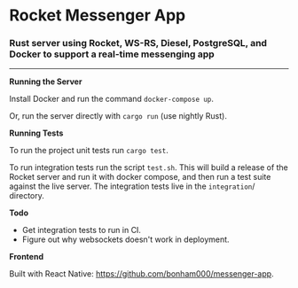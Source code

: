 
# Rocket Messenger App

### Rust server using Rocket, WS-RS, Diesel, PostgreSQL, and Docker to support a real-time messenging app

***

**Running the Server**

Install Docker and run the command `docker-compose up`.

Or, run the server directly with `cargo run` (use nightly Rust).

**Running Tests**

To run the project unit tests run `cargo test`.

To run integration tests run the script `test.sh`. This will build a release of the Rocket server and run it with docker compose, and then run a test suite against the live server. The integration tests live in the `integration`/ directory.

**Todo**

* Get integration tests to run in CI.
* Figure out why websockets doesn't work in deployment.

**Frontend**

Built with React Native: https://github.com/bonham000/messenger-app.